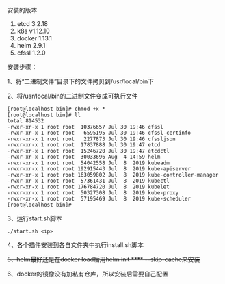 

安装的版本

1. etcd 			 3.2.18
2. k8s               v1.12.10
3. docker            1.13.1
4. helm              2.9.1
5. cfssl             1.2.0

安装步骤：

1、将“二进制文件”目录下的文件拷贝到/usr/local/bin下

2、将/usr/local/bin的二进制文件变成可执行文件

```shell
[root@localhost bin]# chmod +x *
[root@localhost bin]# ll
total 814532
-rwxr-xr-x 1 root root  10376657 Jul 30 19:46 cfssl
-rwxr-xr-x 1 root root   6595195 Jul 30 19:46 cfssl-certinfo
-rwxr-xr-x 1 root root   2277873 Jul 30 19:46 cfssljson
-rwxr-xr-x 1 root root  17837888 Jul 30 19:47 etcd
-rwxr-xr-x 1 root root  15246720 Jul 30 19:47 etcdctl
-rwxr-xr-x 1 root root  30033696 Aug  4 14:59 helm
-rwxr-xr-x 1 root root  54042558 Jul  8  2019 kubeadm
-rwxr-xr-x 1 root root 192915443 Jul  8  2019 kube-apiserver
-rwxr-xr-x 1 root root 163059802 Jul  8  2019 kube-controller-manager
-rwxr-xr-x 1 root root  57361431 Jul  8  2019 kubectl
-rwxr-xr-x 1 root root 176784720 Jul  8  2019 kubelet
-rwxr-xr-x 1 root root  50327308 Jul  8  2019 kube-proxy
-rwxr-xr-x 1 root root  57195469 Jul  8  2019 kube-scheduler
[root@localhost bin]# 
```

3、运行start.sh脚本

```shell
./start.sh <ip>
```

4、各个插件安装到各自文件夹中执行install.sh脚本

~~5、helm最好还是在docker load后用helm init **** --skip-cache来安装~~

6、docker的镜像没有加私有仓库，所以安装后需要自己配置
